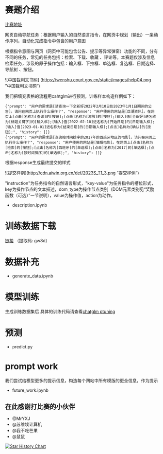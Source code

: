 # 赛题介绍
[比赛地址](http://www.aiwin.org.cn/competitions/86#learn_the_details)

网页自动导航任务：根据用户输入的自然语言指令，在网页中规划（输出）一条动作序列，自动化完成指令中包含的用户意图

根据指令意图与网页（网页中可能包含公告、提示等异常弹窗）功能的不同，分有不同的任务，常见的任务包括：检索、下载、收藏 、评论等。本赛题仅涉及信息检索任务，涉及的原子操作包括：输入框、下拉框、单选框、复选框、日期选择、导航树 、按钮。

![中国裁判文书网] (https://wenshu.court.gov.cn/static/images/help04.png ”中国裁判文书网“)

我们把填充表格的流程用cahtglm进行预测，训练样本构造样例如下：
```
{"prompt": "用户的需求是[请查询一下全新好2022年2月10日到2023年1月1日期间的公告]。请问在网页上执行什么操作？", "response": "用户使用的网站是[巨潮资讯]。在网页上[点击]名称为[查询]的[按钮];[点击]名称为[港股]的[按钮];[输入]值[全新好]进名称为[标题关键字]的[输入框];[输入]值[2022-02-10]进名称为[开始日期]的[日期输入框];[输入]值[2023-01-01]进名称为[结束日期]的[日期输入框];[点击]名称为[确认]的[按钮];", "history": []}
{"prompt": "用户的需求是[查询按时间排序的2017年的西班牙地区的电影]。请问在网页上执行什么操作？", "response": "用户使用的网站是[猫眼电影]。在网页上[点击]名称为[检索]的[按钮];[点击]名称为[西班牙]的[单选框];[点击]名称为[2017]的[单选框];[点击]名称为[按时间排序]的[单选框];", "history": []}

```

根据response生成最终提交的样式

![提交样例](http://cdn.aiwin.org.cn/def/2023S_T1_3.png ”提交样例“)

"instruction"为任务指令的自然语言形式，"key-value"为任务指令的槽位形式，key为操作节点的文本描述，dom_type为操作节点类别（DOM元素类别见“奖励函数（可选）”一节说明），value为操作值，action为动作。

- description.ipynb


# 训练数据下载

[链接](https://pan.baidu.com/s/1R9mD8oi_dDS_6ShAlAygwg?pwd=gw8d) （提取码: gw8d）

# 数据补充

- generate_data.ipynb


# 模型训练

生成训练数据集后 具体的训练代码请查看[chatglm ptuning](https://github.com/THUDM/ChatGLM2-6B/tree/main/ptuning)

# 预测

- predict.py

# prompt work

我们尝试给模型更多的提示信息，构造每个网站中所有模版的更全信息，作为提示

- future_work.ipynb

## 在此感谢打比赛的小伙伴
- @MrYXJ
- @苏维埃计算机
- @我不吃芒果
- @鼠鼠

[![Star History Chart](https://api.star-history.com/svg?repos=dawoshi/2023AIWIN_Competition/README&type=Date)](https://star-history.com/#dawoshi/2023AIWIN_Competition/README.md&Date)
